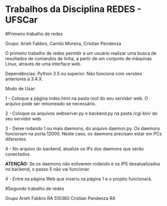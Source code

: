 ﻿# Trabalhos da Disciplina REDES - UFSCar

#Primeiro trabalho de redes

Grupo: Arieh Fabbro, Camilo Moreira, Cristian Pendenza

O primeiro trabalho de redes permitir a um usuário realizar uma busca de resultados de comandos de linha, a partir de um conjunto de máquinas Linux, através de uma interface web.

Dependências: Python 3.5 ou superior. Não funciona com versões anteriores a 3.4.X.

Modo de Usar:

1 - Coloque a página index.html na pasta root do seu servidor web. O arquivo pode ser renomeado se necessário.<br/>

2 - Coloque os arquivos webserver.py e backend.py na pasta /cgi-bin/ do seu servidor web.<br/>

3 - Deixe rodando 1 ou mais daemons, do arquivo daemon.py. Os daemons funcionam na porta 12000. Neste caso, os daemons precisam estar em PCs diferentes <br/>

4 - No arquivo do backend, atualize os IPs dos daemons que serão conectados.<br/>

<strong>ATENÇÃO:</strong> Se os daemons não estiverem rodando e os IPS desatualizados no backend, o passo 5 não vai funcionar.

4 - Entre na página Web que inseriu na página 1 e o projeto funcionará.<br/>

#Segundo trabalho de redes

Grupo
Arieh Fabbro      RA 510360
Cristian Pendenza RA 

